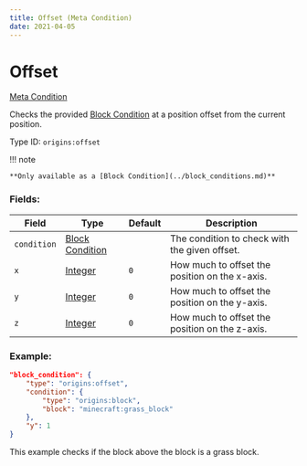 ```yaml
---
title: Offset (Meta Condition)
date: 2021-04-05
---
```

# Offset

[Meta Condition](../meta_conditions.md)

Checks the provided [Block Condition](../block_conditions.md) at a position offset from the current position.

Type ID: `origins:offset`

!!! note

    **Only available as a [Block Condition](../block_conditions.md)**

### Fields:

Field  | Type | Default | Description
-------|------|---------|-------------
`condition` | [Block Condition](../block_conditions.md) | | The condition to check with the given offset.
`x` | [Integer](../data_types/integer.md) | `0` |  How much to offset the position on the x-axis.
`y` | [Integer](../data_types/integer.md) | `0` |  How much to offset the position on the y-axis.
`z` | [Integer](../data_types/integer.md) | `0` |  How much to offset the position on the z-axis.

### Example:
```json
"block_condition": {
    "type": "origins:offset",
    "condition": {
        "type": "origins:block",
        "block": "minecraft:grass_block"
    },
    "y": 1
}
```
This example checks if the block above the block is a grass block.